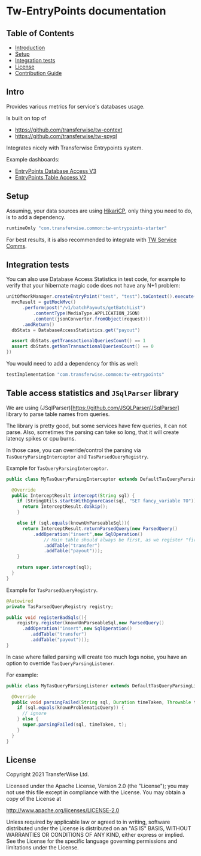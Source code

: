 # Tw-EntryPoints documentation

## Table of Contents

* [Introduction](#intro)
* [Setup](#setup)
* [Integration tests](#integration-tests)
* [License](#license)
* [Contribution Guide](contributing.md)

## Intro

Provides various metrics for service's databases usage.

Is built on top of

- https://github.com/transferwise/tw-context
- https://github.com/transferwise/tw-spyql

Integrates nicely with Transferwise Entrypoints system.

Example dashboards:

- [EntryPoints Database Access V3](https://dashboards.tw.ee/d/f6l4lrUWz/entrypoints-database-access-v3?orgId=1)
- [EntryPoints Table Access V2](https://dashboards.tw.ee/d/dyp0u9UZz/entrypoints-table-access-v2?orgId=1)

## Setup

Assuming, your data sources are using [HikariCP](https://github.com/brettwooldridge/HikariCP), only thing you need to do, is to add a dependency.

```groovy
runtimeOnly "com.transferwise.common:tw-entrypoints-starter"
```

For best results, it is also recommended to integrate with [TW Service Comms](https://github.com/transferwise/tw-service-comms).

## Integration tests

You can also use Database Access Statistics in test code, for example to verify that your hibernate magic code does not have any N+1 problem:

```groovy
unitOfWorkManager.createEntryPoint("test", "test").toContext().execute({
  mvcResult = getMockMvc()
      .perform(post("/v1/batchPayouts/getBatchList")
          .contentType(MediaType.APPLICATION_JSON)
          .content(jsonConverter.fromObject(request)))
      .andReturn()
  dbStats = DatabaseAccessStatistics.get("payout")

  assert dbStats.getTransactionalQueriesCount() == 1
  assert dbStats.getNonTransactionalQueriesCount() == 0
})
```

You would need to add a dependency for this as well:

```groovy
testImplementation "com.transferwise.common:tw-entrypoints"
```

## Table access statistics and `JSqlParser` library

We are using (JSqlParser)[https://github.com/JSQLParser/JSqlParser] library to parse table names from queries.

The library is pretty good, but some services have few queries, it can not parse. Also, sometimes the parsing can take so long,
that it will create latency spikes or cpu burns.

In those case, you can override/control the parsing via `TasQueryParsingInterceptor` and `TasParsedQueryRegistry`.

Example for `TasQueryParsingInterceptor`.

<!-- @formatter:off -->
```java
public class MyTasQueryParsingInterceptor extends DefaultTasQueryParsingInterceptor {

  @Override
  public InterceptResult intercept(String sql) {
    if (StringUtils.startsWithIgnoreCase(sql, "SET fancy_variable TO")) {
      return InterceptResult.doSkip();
    }

    else if (sql.equals(knownUnParseableSql)){
      return InterceptResult.returnParsedQuery(new ParsedQuery()
          .addOperation("insert",new SqlOperation()
              // Main table should always be first, as we register "first-table" metrics by that.
              .addTable("transfer")
              .addTable("payout")));
    }

    return super.intercept(sql);
  }
}
```
<!-- @formatter:on -->

Example for `TasParsedQueryRegistry`.

<!-- @formatter:off -->
```java
@Autowired
private TasParsedQueryRegistry registry;

public void registerBadSqls(){
    registry.register(knownUnParseableSql,new ParsedQuery()
      .addOperation("insert",new SqlOperation()
         .addTable("transfer")
         .addTable("payout")));
}
```
<!-- @formatter:on -->

In case where failed parsing will create too much logs noise, you have an option to override `TasQueryParsingListener`.

For example:

```java
public class MyTasQueryParsingListener extends DefaultTasQueryParsingListener {

  @Override
  public void parsingFailed(String sql, Duration timeTaken, Throwable t) {
    if (sql.equals(knownProblematicQuery)) {
      // ignore
    } else {
      super.parsingFailed(sql, timeTaken, t);
    }
  }
}
```

## License

Copyright 2021 TransferWise Ltd.

Licensed under the Apache License, Version 2.0 (the "License"); you may not use this file except in compliance with the License. You may obtain a copy
of the License at

http://www.apache.org/licenses/LICENSE-2.0

Unless required by applicable law or agreed to in writing, software distributed under the License is distributed on an "AS IS" BASIS, WITHOUT
WARRANTIES OR CONDITIONS OF ANY KIND, either express or implied. See the License for the specific language governing permissions and limitations under
the License.